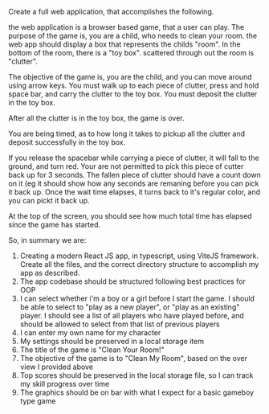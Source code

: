 <!-- @format -->

Create a full web application, that accomplishes the following.

the web application is a browser based game, that a user can play. The purpose of the game is, you are a child, who needs to clean your room. the web app should display a box that represents the childs "room". In the bottom of the room, there is a "toy box". scattered through out the room is "clutter".

The objective of the game is, you are the child, and you can move around using arrow keys. You must walk up to each piece of clutter, press and hold space bar, and carry the clutter to the toy box. You must deposit the clutter in the toy box.

After all the clutter is in the toy box, the game is over.

You are being timed, as to how long it takes to pickup all the clutter and deposit successfully in the toy box.

If you release the spacebar while carrying a piece of clutter, it will fall to the ground, and turn red. Your are not permitted to pick this piece of cutter back up for 3 seconds. The fallen piece of clutter should have a count down on it (eg it should show how any seconds are remaning before you can pick it back up. Once the wait time elapses, it turns back to it's regular color, and you can pickt it back up.

At the top of the screen, you should see how much total time has elapsed since the game has started.

So, in summary we are:

1. Creating a modern React JS app, in typescript, using ViteJS framework. Create all the files, and the correct directory structure to accomplish my app as described.
2. The app codebase should be structured following best practices for OOP
3. I can select whether i'm a boy or a girl before I start the game. I should be able to select to "play as a new player", or "play as an existing" player. I should see a list of all players who have played before, and should be allowed to select from that list of previous players
4. I can enter my own name for my character
5. My settings should be preserved in a local storage item
6. The title of the game is "Clean Your Room!"
7. The objective of the game is to "Clean My Room", based on the over view I provided above
8. Top scores should be preserved in the local storage file, so I can track my skill progress over time
9. The graphics should be on bar with what I expect for a basic gameboy type game
